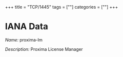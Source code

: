 +++
title = "TCP/1445"
tags = [""]
categories = [""]
+++

# IANA Data

_Name:_ proxima-lm

_Description:_ Proxima License Manager

